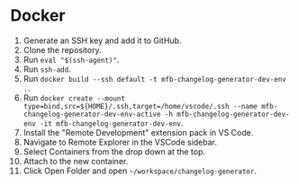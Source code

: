 # Docker

1. Generate an SSH key and add it to GitHub.
1. Clone the repository.
1. Run `eval "$(ssh-agent)"`.
1. Run `ssh-add`.
1. Run `docker build --ssh default -t mfb-changelog-generator-dev-env .`.
1. Run `docker create --mount type=bind,src=${HOME}/.ssh,target=/home/vscode/.ssh --name mfb-changelog-generator-dev-env-active -h mfb-changelog-generator-dev-env -it mfb-changelog-generator-dev-env`.
1. Install the "Remote Development" extension pack in VS Code.
1. Navigate to Remote Explorer in the VSCode sidebar.
1. Select Containers from the drop down at the top.
1. Attach to the new container.
1. Click Open Folder and open `~/workspace/changelog-generator`.
